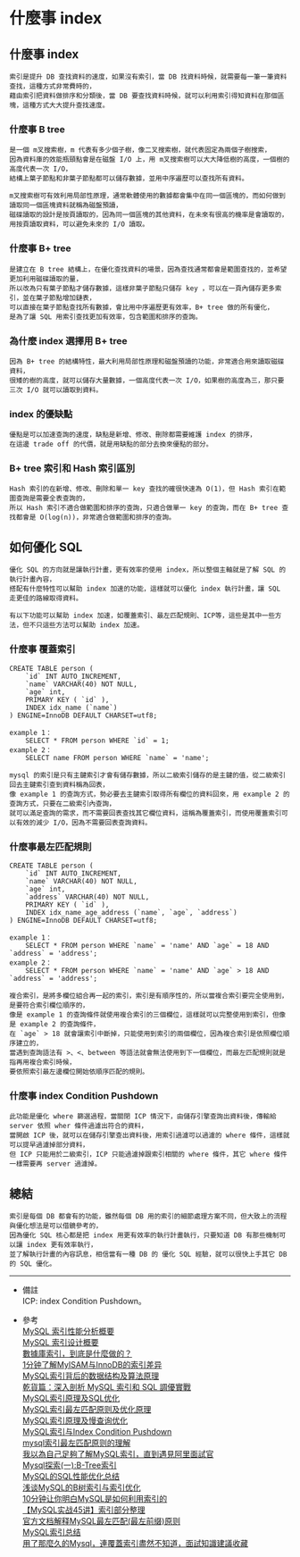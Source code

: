 # 什麼事 index

## 什麼事 index
    索引是提升 DB 查找資料的速度，如果沒有索引，當 DB 找資料時候，就需要每一筆一筆資料查找，這種方式非常費時的，
    藉由索引把資料做排序和分類後，當 DB 要查找資料時候，就可以利用索引得知資料在那個區塊，這種方式大大提升查找速度。

### 什麼事 B tree
    是一個 m叉搜索樹，m 代表有多少個子樹，像二叉搜索樹，就代表固定為兩個子樹搜索，
    因為資料庫的效能瓶頸點會是在磁盤 I/O 上，用 m叉搜索樹可以大大降低樹的高度，一個樹的高度代表一次 I/O，
    結構上葉子節點和非葉子節點都可以儲存數據，並用中序遍歷可以查找所有資料。
    
    m叉搜索樹可有效利用局部性原理，通常軟體使用的數據都會集中在同一個區塊的，而如何做到讀取同一個區塊資料就稱為磁盤預讀，
    磁碟讀取的設計是按頁讀取的，因為同一個區塊的其他資料，在未來有很高的機率是會讀取的，用按頁讀取資料，可以避免未來的 I/O 讀取。

### 什麼事 B+ tree
    是建立在 B tree 結構上，在優化查找資料的場景，因為查找通常都會是範圍查找的，並希望更加利用磁碟讀取的量，
    所以改為只有葉子節點才儲存數據，這樣非葉子節點只儲存 key ，可以在一頁內儲存更多索引，並在葉子節點增加鏈表，
    可以直接在葉子節點查找所有數據，會比用中序遍歷更有效率，B+ tree 做的所有優化，
    是為了讓 SQL 用索引查找更加有效率，包含範圍和排序的查詢。

### 為什麼 index 選擇用 B+ tree
    因為 B+ tree 的結構特性，最大利用局部性原理和磁盤預讀的功能，非常適合用來讀取磁碟資料，
    很矮的樹的高度，就可以儲存大量數據，一個高度代表一次 I/O，如果樹的高度為三，那只要三次 I/O 就可以讀取到資料。

### index 的優缺點
    優點是可以加速查詢的速度，缺點是新增、修改、刪除都需要維護 index 的排序，
    在這邊 trade off 的代價，就是用缺點的部分去換來優點的部分。

### B+ tree 索引和 Hash 索引區別
    Hash 索引的在新增、修改、刪除和單一 key 查找的確很快速為 O(1)，但 Hash 索引在範圍查詢是需要全表查詢的，
    所以 Hash 索引不適合做範圍和排序的查詢，只適合做單一 key 的查詢，而在 B+ tree 查找都會是 O(log(n))，非常適合做範圍和排序的查詢。

## 如何優化 SQL
    優化 SQL 的方向就是讓執行計畫，更有效率的使用 index，所以整個主軸就是了解 SQL 的執行計畫內容，
    搭配有什麼特性可以幫助 index 加速的功能，這樣就可以優化 index 執行計畫，讓 SQL 走更佳的路線取得資料。

    有以下功能可以幫助 index 加速，如覆蓋索引、最左匹配規則、ICP等，這些是其中一些方法，但不只這些方法可以幫助 index 加速。

### 什麼事 覆蓋索引
```
CREATE TABLE person (
    `id` INT AUTO_INCREMENT,
    `name` VARCHAR(40) NOT NULL,
    `age` int,
    PRIMARY KEY ( `id` ),
    INDEX idx_name (`name`)
) ENGINE=InnoDB DEFAULT CHARSET=utf8;

example 1：
    SELECT * FROM person WHERE `id` = 1;
example 2：
    SELECT name FROM person WHERE `name` = 'name';
```

    mysql 的索引是只有主鍵索引才會有儲存數據，所以二級索引儲存的是主鍵的值，從二級索引回去主鍵索引查到資料稱為回表，
    像 example 1 的查詢方式，勢必要去主鍵索引取得所有欄位的資料回來，用 example 2 的查詢方式，只要在二級索引內查詢，
    就可以滿足查詢的需求，而不需要回表查找其它欄位資料，這稱為覆蓋索引，而使用覆蓋索引可以有效的減少 I/O，因為不需要回表查詢資料。

### 什麼事最左匹配規則
```
CREATE TABLE person (
    `id` INT AUTO_INCREMENT,
    `name` VARCHAR(40) NOT NULL,
    `age` int,
    `address` VARCHAR(40) NOT NULL,
    PRIMARY KEY ( `id` ),
    INDEX idx_name_age_address (`name`, `age`, `address`)
) ENGINE=InnoDB DEFAULT CHARSET=utf8;

example 1：
    SELECT * FROM person WHERE `name` = 'name' AND `age` = 18 AND `address` = 'address';
example 2：
    SELECT * FROM person WHERE `name` = 'name' AND `age` > 18 AND `address` = 'address';
```

    複合索引，是將多欄位組合再一起的索引，索引是有順序性的，所以當複合索引要完全使用到，是要符合索引欄位順序的，
    像是 example 1 的查詢條件就使用複合索引的三個欄位，這樣就可以完整使用到索引，但像是 example 2 的查詢條件，
    在 `age` > 18 就會讓索引中斷掉，只能使用到索引的兩個欄位，因為複合索引是依照欄位順序建立的，
    當遇到查詢語法有 >、<、between 等語法就會無法使用到下一個欄位，而最左匹配規則就是指再用複合索引時候，
    要依照索引最左邊欄位開始依順序匹配的規則。

### 什麼事 index Condition Pushdown
    此功能是優化 where 篩選過程，當關閉 ICP 情況下，由儲存引擎查詢出資料後，傳輸給 server 依照 wher 條件過濾出符合的資料，
    當開啟 ICP 後，就可以在儲存引擎查出資料後，用索引過濾可以過濾的 where 條件，這樣就可以提早過濾掉部分資料，
    但 ICP 只能用於二級索引，ICP 只能過濾掉跟索引相關的 where 條件，其它 where 條件一樣需要再 server 過濾掉。

## 總結
    索引是每個 DB 都會有的功能，雖然每個 DB 用的索引的細節處理方案不同，但大致上的流程與優化想法是可以借鏡參考的，
    因為優化 SQL 核心都是把 index 用更有效率的執行計畫執行，只要知道 DB 有那些機制可以讓 index 更有效率執行，
    並了解執行計畫的內容訊息，相信當有一種 DB 的 優化 SQL 經驗，就可以很快上手其它 DB 的 SQL 優化。

---
- 備註
  <br/>
  ICP: index Condition Pushdown。

- 參考
  <br/>
  [MySQL 索引性能分析概要](https://draveness.me/sql-index-performance/)
  <br/>
  [MySQL 索引设计概要](https://draveness.me/sql-index-intro/)
  <br/>
  [數據庫索引，到底是什麼做的？](https://codertw.com/%E7%A8%8B%E5%BC%8F%E8%AA%9E%E8%A8%80/721742/)
  <br/>
  [1分钟了解MyISAM与InnoDB的索引差异](https://database.51cto.com/art/201808/582172.htm)
  <br/>
  [MySQL索引背后的数据结构及算法原理](https://cloud.tencent.com/developer/article/1141500)
  <br/>
  [乾貨篇：深入剖析 MySQL 索引和 SQL 調優實戰](https://www.gushiciku.cn/pl/gQ6a/zh-hk)
  <br/>
  [MySQL索引原理及SQL优化](https://www.cnblogs.com/iceblow/p/11528565.html)
  <br/>
  [MySQL索引最左匹配原则及优化原理](https://cloud.tencent.com/developer/article/1790648)
  <br/>
  [MySQL索引原理及慢查询优化](https://cloud.tencent.com/developer/article/1613071)
  <br/>
  [MySQL索引与Index Condition Pushdown](http://blog.codinglabs.org/articles/index-condition-pushdown.html)
  <br/>
  [mysql索引最左匹配原则的理解](https://www.jianshu.com/p/46641d098a17)
  <br/>
  [我以為自己足夠了解MySQL索引，直到遇見阿里面試官](https://www.gushiciku.cn/pl/2S4N/zh-tw)
  <br/>
  [Mysql探索(一):B-Tree索引](https://segmentfault.com/a/1190000015821650)
  <br/>
  [MySQL的SQL性能优化总结](https://i6448038.github.io/2019/02/16/mysql-performance-optimize/)
  <br/>
  [浅谈MySQL的B树索引与索引优化](https://monkeysayhi.github.io/2018/03/06/%E6%B5%85%E8%B0%88MySQL%E7%9A%84B%E6%A0%91%E7%B4%A2%E5%BC%95%E4%B8%8E%E7%B4%A2%E5%BC%95%E4%BC%98%E5%8C%96/)
  <br/>
  [10分钟让你明白MySQL是如何利用索引的](https://cloud.tencent.com/developer/article/1032280)
  <br/>
  [【MySQL实战45讲】索引部分整理](http://www.noobyard.com/article/p-eulffdvi-oe.html)
  <br/>
  [官方文档解释MySQL最左匹配(最左前缀)原则](https://juejin.cn/post/6844903966690508814)
  <br/>
  [MySQL索引总结](https://zhuanlan.zhihu.com/p/29118331)
  <br/>
  [用了那麼久的Mysql，連覆蓋索引盡然不知道，面試知識建議收藏](https://kknews.cc/code/emk25ky.html)
